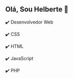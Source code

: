 ## Olá, Sou Helberte :wave:

 :heavy_check_mark: Desenvolvedor Web
 
 :heavy_check_mark: CSS
 
 :heavy_check_mark: HTML
 
 :heavy_check_mark: JavaScript
 
 :heavy_check_mark: PHP
 
<!---
Helberte/Helberte is a ✨ special ✨ repository because its `README.md` (this file) appears on your GitHub profile.
You can click the Preview link to take a look at your changes.
--->
